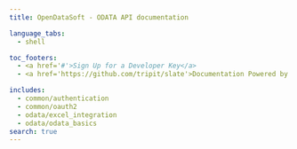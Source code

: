 ```yaml
---
title: OpenDataSoft - ODATA API documentation

language_tabs:
  - shell

toc_footers:
  - <a href='#'>Sign Up for a Developer Key</a>
  - <a href='https://github.com/tripit/slate'>Documentation Powered by Slate</a>

includes:
  - common/authentication
  - common/oauth2
  - odata/excel_integration
  - odata/odata_basics
search: true
---
```

